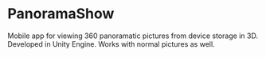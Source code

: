 # PanoramaShow
Mobile app for viewing 360 panoramatic pictures from device storage in 3D. Developed in Unity Engine. Works with normal pictures as well.
